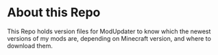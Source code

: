 About this Repo
===============

This Repo holds version files for ModUpdater to know which the newest
versions of my mods are, depending on Minecraft version, and
where to download them.
